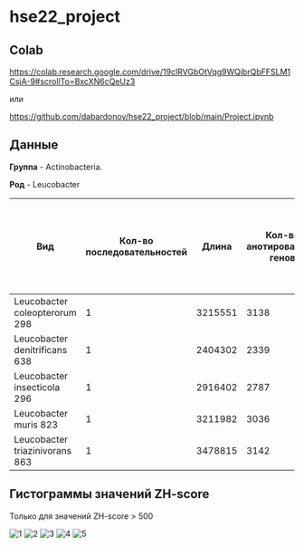 # hse22_project

## Colab

https://colab.research.google.com/drive/19clRVGbOtVqg9WQibrQbFFSLM1CsjA-9#scrollTo=BxcXN6cQeUz3

или

https://github.com/dabardonov/hse22_project/blob/main/Project.ipynb

## Данные

**Группа** - Аctinobacteria.

**Род** - Leucobacter

| **Вид** | **Кол-во последовательностей** | **Длина** | **Кол-во анотированных генов** | **Длина всех генов** | **Доля анотированных генов** | **Кол-во предсказанных участков z-dna** | **Кол-во участков с zh-score >500 и их общая длина** |
| ------------- | ------------- |--------------------| ---- | --- | --- | --- | -- |
| Leucobacter coleopterorum 298| 1 | 3215551 | 3138 | 2872819 | 89.34% | 3215551 | 35755; 353650 |
| Leucobacter denitrificans 638| 1 | 2404302 | 2339 | 2214101 | 92.10% | 2404302 | 30490; 302966 |
| Leucobacter insecticola 296| 1 | 2916402 | 2787 | 2590638 | 88.83% | 2916402 | 39637; 395578 |
| Leucobacter muris 823| 1 | 3211982 | 3036 | 2900455 | 90.30% | 3211982 | 74272; 747268 |
| Leucobacter triazinivorans 863| 1 | 3478815 | 3142 | 3134524 | 90.10% | 3478815 | 82742; 747268 |

## Гистограммы значений ZH-score 

Только для значений ZH-score > 500

![1](https://user-images.githubusercontent.com/93095449/173428927-c5f119e8-2522-4ff9-90c0-ec902a5504bb.png)
![2](https://user-images.githubusercontent.com/93095449/173428967-fb0f5060-ce44-4f66-b5b1-5421cef4ac83.png)
![3](https://user-images.githubusercontent.com/93095449/173428976-0f8d7598-9967-4a7a-ad22-95819501b026.png)
![4](https://user-images.githubusercontent.com/93095449/173428994-9c630794-1c47-4fea-bee4-882611623d50.png)
![5](https://user-images.githubusercontent.com/93095449/173429006-e203f110-1ed5-4175-a4e6-19b2a4469879.png)
